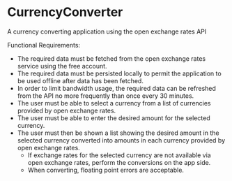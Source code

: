 # CurrencyConverter
A currency converting application using the open exchange rates API

Functional Requirements:
- The required data must be fetched from the open exchange rates service using the free account.
- The required data must be persisted locally to permit the application to be used
offline after data has been fetched.
- In order to limit bandwidth usage, the required data can be refreshed from the API no more frequently than once every 30 minutes.
- The user must be able to select a currency from a list of currencies provided by open exchange rates.
- The user must be able to enter the desired amount for the selected currency.
- The user must then be shown a list showing the desired amount in the selected currency converted into amounts in each currency provided by open exchange rates.
  - If exchange rates for the selected currency are not available via open exchange rates, perform the conversions on the app side.
  - When converting, floating point errors are acceptable.
